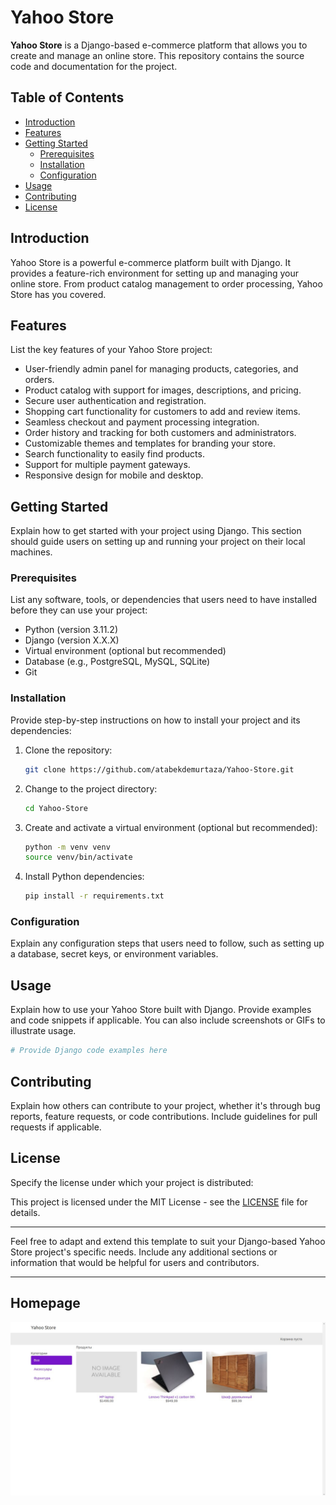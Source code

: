 # Yahoo Store

**Yahoo Store** is a Django-based e-commerce platform that allows you to create and manage an online store. This repository contains the source code and documentation for the project.

## Table of Contents

- [Introduction](#introduction)
- [Features](#features)
- [Getting Started](#getting-started)
  - [Prerequisites](#prerequisites)
  - [Installation](#installation)
  - [Configuration](#configuration)
- [Usage](#usage)
- [Contributing](#contributing)
- [License](#license)

## Introduction

Yahoo Store is a powerful e-commerce platform built with Django. It provides a feature-rich environment for setting up and managing your online store. From product catalog management to order processing, Yahoo Store has you covered.

## Features

List the key features of your Yahoo Store project:

- User-friendly admin panel for managing products, categories, and orders.
- Product catalog with support for images, descriptions, and pricing.
- Secure user authentication and registration.
- Shopping cart functionality for customers to add and review items.
- Seamless checkout and payment processing integration.
- Order history and tracking for both customers and administrators.
- Customizable themes and templates for branding your store.
- Search functionality to easily find products.
- Support for multiple payment gateways.
- Responsive design for mobile and desktop.

## Getting Started

Explain how to get started with your project using Django. This section should guide users on setting up and running your project on their local machines.

### Prerequisites

List any software, tools, or dependencies that users need to have installed before they can use your project:

- Python (version 3.11.2)
- Django (version X.X.X)
- Virtual environment (optional but recommended)
- Database (e.g., PostgreSQL, MySQL, SQLite)
- Git

### Installation

Provide step-by-step instructions on how to install your project and its dependencies:

1. Clone the repository:

   ```bash
   git clone https://github.com/atabekdemurtaza/Yahoo-Store.git
   ```

2. Change to the project directory:

   ```bash
   cd Yahoo-Store
   ```

3. Create and activate a virtual environment (optional but recommended):

   ```bash
   python -m venv venv
   source venv/bin/activate
   ```

4. Install Python dependencies:

   ```bash
   pip install -r requirements.txt
   ```

### Configuration

Explain any configuration steps that users need to follow, such as setting up a database, secret keys, or environment variables.

## Usage

Explain how to use your Yahoo Store built with Django. Provide examples and code snippets if applicable. You can also include screenshots or GIFs to illustrate usage.

```python
# Provide Django code examples here
```

## Contributing

Explain how others can contribute to your project, whether it's through bug reports, feature requests, or code contributions. Include guidelines for pull requests if applicable.

## License

Specify the license under which your project is distributed:

This project is licensed under the MIT License - see the [LICENSE](LICENSE) file for details.

---

Feel free to adapt and extend this template to suit your Django-based Yahoo Store project's specific needs. Include any additional sections or information that would be helpful for users and contributors.

--- 

## Homepage

![Main Page](main.png)
